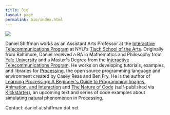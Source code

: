 ```yaml
---
title: Bio
layout: page
permalink: bio/index.html
---
```


<div class="bio-image">
  <img src="http://farm4.staticflickr.com/3193/3118316054_2e8cc4a9fd_b.jpg">
</div>

Daniel Shiffman works as an Assistant Arts Professor at the <a href="http://itp.nyu.edu" onclick="javascript:_gaq.push(['_trackEvent','outbound-article','http://itp.nyu.edu']);">Interactive Telecommunications Program</a> at NYU's <a href="http://www.tisch.nyu.edu/page/home" onclick="javascript:_gaq.push(['_trackEvent','outbound-article','http://www.tisch.nyu.edu']);">Tisch School of the Arts</a>. Originally from Baltimore, Daniel received a BA in Mathematics and Philosophy from <a href="http://www.yale.edu" onclick="javascript:_gaq.push(['_trackEvent','outbound-article','http://www.yale.edu']);">Yale University</a> and a Master's Degree from the <a href="http://itp.nyu.edu" onclick="javascript:_gaq.push(['_trackEvent','outbound-article','http://itp.nyu.edu']);">Interactive Telecommunications Program</a>. He works on developing tutorials, examples, and libraries for <a href="http://www.processing.org" onclick="javascript:_gaq.push(['_trackEvent','outbound-article','http://www.processing.org']);">Processing</a>, the open source programming language and environment created by Casey Reas and Ben Fry. He is the author of <a href="http://www.learningprocessing.com" onclick="javascript:_gaq.push(['_trackEvent','outbound-article','http://www.learningprocessing.com']);">Learning Processing: A Beginner's Guide to Programming Images, Animation, and Interaction</a> and <a href="http://www.shiffman.net/teaching/nature/">The Nature of Code</a> (self-published via <a href="http://www.kickstarter.com/projects/shiffman/the-nature-of-code-book-project" onclick="javascript:_gaq.push(['_trackEvent','outbound-article','http://www.kickstarter.com']);">Kickstarter</a>), an upcoming text and series of code examples about simulating natural phenomenon in Processing.

Contact: daniel at shiffman dot net